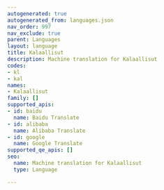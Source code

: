 ```yaml
---
autogenerated: true
autogenerated_from: languages.json
nav_order: 997
nav_exclude: true
parent: Languages
layout: language
title: Kalaallisut
description: Machine translation for Kalaallisut
codes:
- kl
- kal
names:
- Kalaallisut
family: []
supported_apis:
- id: baidu
  name: Baidu Translate
- id: alibaba
  name: Alibaba Translate
- id: google
  name: Google Translate
supported_qe_apis: []
seo:
  name: Machine translation for Kalaallisut
  type: Language

---
```


